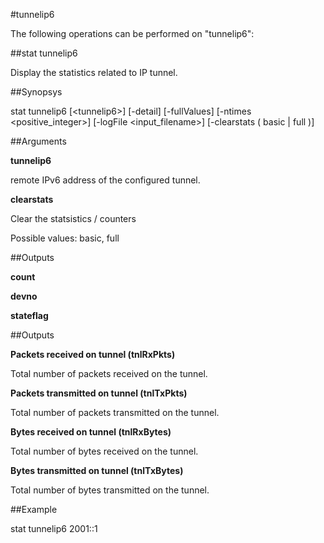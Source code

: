 #tunnelip6

The following operations can be performed on "tunnelip6":


##stat tunnelip6

Display the statistics related to IP tunnel.


##Synopsys

stat tunnelip6 [&lt;tunnelip6>] [-detail] [-fullValues] [-ntimes &lt;positive_integer>] [-logFile &lt;input_filename>] [-clearstats ( basic | full )]


##Arguments

<b>tunnelip6</b>
remote IPv6 address of the configured tunnel.

<b>clearstats</b>
Clear the statsistics / counters
Possible values: basic, full



##Outputs

<b>count</b>

<b>devno</b>

<b>stateflag</b>



##Outputs

<b>Packets received on tunnel (tnlRxPkts)</b>
Total number of packets received on the tunnel.

<b>Packets transmitted on tunnel (tnlTxPkts)</b>
Total number of packets transmitted on the tunnel.

<b>Bytes received on tunnel (tnlRxBytes)</b>
Total number of bytes received on the tunnel.

<b>Bytes transmitted on tunnel (tnlTxBytes)</b>
Total number of bytes transmitted on the tunnel.



##Example

stat tunnelip6 2001::1

